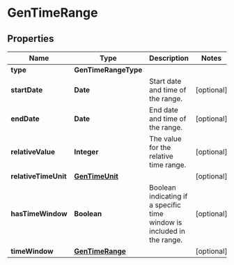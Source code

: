 

# GenTimeRange


## Properties

| Name | Type | Description | Notes |
|------------ | ------------- | ------------- | -------------|
|**type** | **GenTimeRangeType** |  |  |
|**startDate** | **Date** | Start date and time of the range. |  [optional] |
|**endDate** | **Date** | End date and time of the range. |  [optional] |
|**relativeValue** | **Integer** | The value for the relative time range. |  [optional] |
|**relativeTimeUnit** | [**GenTimeUnit**](GenTimeUnit.md) |  |  [optional] |
|**hasTimeWindow** | **Boolean** | Boolean indicating if a specific time window is included in the range. |  [optional] |
|**timeWindow** | [**GenTimeRange**](GenTimeRange.md) |  |  [optional] |



